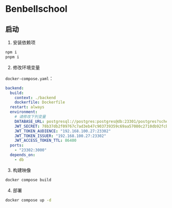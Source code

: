 # Benbellschool

## 启动

1. 安装依赖项

```bash
npm i
pnpm i
```

2. 修改环境变量

`docker-compose.yaml`：

```yaml
backend:
  build:
    context: ./backend
    dockerfile: Dockerfile
  restart: always
  environment:
    # 请修改下列变量
    DATABASE_URL: postgresql://postgres:postgres@db:23301/postgres?schema=public
    JWT_SECRET: 78b37db2f09767c7ad3eb47c903739359c69aa57080c2710db92fcb1809f8cd4
    JWT_TOKEN_AUDIENCE: "192.168.100.27:23302"
    JWT_TOKEN_ISSUER: "192.168.100.27:23302"
    JWT_ACCESS_TOKEN_TTL: 86400
  ports:
    - "23302:3000"
  depends_on:
    - db
```

3. 构建映像

```bash
docker compose build
```

4. 部署

```bash
docker compose up -d
```
